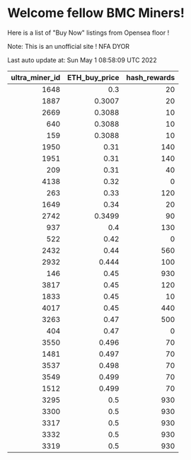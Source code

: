 # Welcome fellow BMC Miners!
Here is a list of "Buy Now" listings from Opensea floor !

Note: This is an unofficial site ! NFA DYOR


Last auto update at: Sun May  1 08:58:09 UTC 2022


|   ultra_miner_id |   ETH_buy_price |   hash_rewards |
|-----------------:|----------------:|---------------:|
|             1648 |          0.3    |             20 |
|             1887 |          0.3007 |             20 |
|             2669 |          0.3088 |             10 |
|              640 |          0.3088 |             10 |
|              159 |          0.3088 |             10 |
|             1950 |          0.31   |            140 |
|             1951 |          0.31   |            140 |
|              209 |          0.31   |             40 |
|             4138 |          0.32   |              0 |
|              263 |          0.33   |            120 |
|             1649 |          0.34   |             20 |
|             2742 |          0.3499 |             90 |
|              937 |          0.4    |            130 |
|              522 |          0.42   |              0 |
|             2432 |          0.44   |            560 |
|             2932 |          0.444  |            100 |
|              146 |          0.45   |            930 |
|             3817 |          0.45   |            120 |
|             1833 |          0.45   |             10 |
|             4017 |          0.45   |            440 |
|             3263 |          0.47   |            500 |
|              404 |          0.47   |              0 |
|             3550 |          0.496  |             70 |
|             1481 |          0.497  |             70 |
|             3537 |          0.498  |             70 |
|             3549 |          0.499  |             70 |
|             1512 |          0.499  |             70 |
|             3295 |          0.5    |            930 |
|             3300 |          0.5    |            930 |
|             3317 |          0.5    |            930 |
|             3332 |          0.5    |            930 |
|             3319 |          0.5    |            930 |